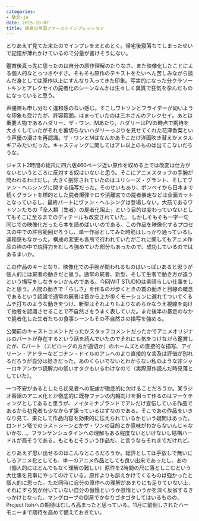 ```yaml
---
categories:
- 駄文-ja
date: 2015-10-07
title: 屍者の帝国ファーストインプレッション
---
```


とりあえず見てた来たのでインプレをまとめとく。帰宅後寝落ちてしまったせいで記憶が薄れかけているので分量が書けそうにない。

鑑賞後真っ先に思ったのは自分の原作理解のたりなさ、また映像化したことによる個人的なとっつきやすさ。そもそも原作のテキストをたいへん苦しみながら読んだ身としては原作以上にすんなり入ってきた印象。写実的になった分クラソートキンとアレクセイの屍者化のシーンなんかは生々しく異質で狂気を孕んだものになっていると思う。

声優陣も申し分なく違和感のない感じ。すこしワトソンとフライデーが幼いような印象も受けたが、許容範囲。はまっていたのは三木さんのアレクセイ。あとは重要人物であるハダリー、ザ・ワン、Mあたり。ハダリーはPVの時点で期待を大きくしていたがそれを裏切らないハダリーっぷりを見せてくれた花澤香菜という声優の凄さを再認識。ザ・ワンとMはなんかあそこだけ洋画吹き替えかメタルギアみたいだった。キャスティングに関してはアレ以上のものは出てこないだろうな。

ジャスト2時間の総尺に四六版460ページ近い原作を収める上では改変は仕方がないというところに反対する奴はいないと思う。そこにアニメスタッフの手腕が問われるわけだし。大きく削除されていたのはユリシーズ・グラント、そしてヴァン・ヘルシングに関する描写だった。そのせいもあり、ボンベイから日本まで続くグラントを標的とした屍者爆弾テロや浜離宮での屍者暴走などは全面カットとなっているし、最終パートにヴァン・ヘルシングは登場しない。大筋であるワトソンたちの「全人類（生者）の屍者化阻止」という目的は変わっていないとしてもそこに至るまでのディテールも改変されていた。 しかしそもそも一字一句同じでの映像化だったら本を読めばいいのである。この作品を映像化するプロセスの中での許容範囲だろうし、単一作品としてみた時筋はしっかり通っているし違和感もなかった。構成の変更も各所で行われていたがこれに関してもアニメ作品の枠の中で説得力をむしろ強めていた部分もあったので、成功しているのではあるまいか。

この作品のキーとなり、映像化での手腕が問われるものはいっぱいあると思うが個人的には屍者の動きだと思う。通常の屍者、新型、そして生者で動き方が違うという描写をしなきゃいかんのである。今回WIT STUDIOは素晴らしい仕事をしたと思う。人間の動きで「らしさ」を作るのが歩くときの首の動きと目線の概念であるという認識で通常の屍者は首から上が歩くモーションに遅れてついてくるムチ打ちのような動きをつけ、新型はそれよりもよりなめらかなうえ視線を向けて他者を認識させることで不自然さをうまく表していた。また後半の暴走のなかで屍者化した生者たちの食事シーンもその不自然さの描写を強める。

公開前のキャストコメントだったかスタッフコメントだったかでアニメオリジナルのパートが存在するという話を読んでいたのでそれにも気をつけながら鑑賞したが、Cパート（エピローグの方が適切か）のホームズとの直接的な描写、アイリーン・アドラーなどコナン・ドイルのアレへのより直接的な言及は評価が別れるだろうが自分は好きだった。あのくらいでないとわからない私のような非シャーロキアンかつ読解力の低いオタクもいるわけなので（実際原作読んだ時見落としていた）。

一つ不安があるとしたら初見者への配慮が徹底的に欠けることだろうか。某ラジオ番組のアニメ化とか徹底的に既存ファンの内輪向けを狙って作るのはマーケティングとしてあると思うが、ノイタミナブランドでアレだけ宣伝している作品であるから初見者も少なからず狙っているはずなのである。そこであの作品をいきなり見て、果たして作品内容を効果的に伝えられているかという疑問はあった。ロンドン塔でのラストシーンとかザ・ワンの目的とか意味がわからないんじゃないかな...。フランケンシュタインへの理解もある程度ないといけないし結構ハードルが高そうである。もともとそういう作品だ、と言うならそれまでだけれど。

とりあえず思い出せるのはこんなところだろうか。総評としては手放しで無いにしろアニメ化としても、単一のアニメ作品としても良い出来であったし、あの（個人的にはとんでもなく理解の難しい）原作を2時間の尺に落としこむという大仕事を見事にやってのけている。原作よりも訴えかけてくるものは強かったと個人的に思った。ただ同時に自分の原作への理解があまりにも足りていない上、それにすら気が付いていない自分の傲慢というか怠惰というかを深く反省するきっかけとなった。マングローブの倒産でかなりゴタゴタしてはいるものの、Project Itohへの期待はむしろ高まったと思っている。11月に前倒しされたハーモニーまで期待を高めて備えておきたい。
